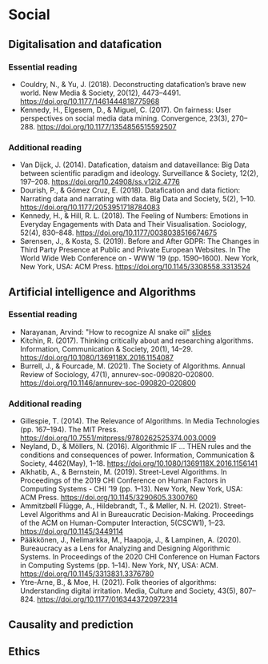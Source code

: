 # Social

## Digitalisation and datafication

### Essential reading

* Couldry, N., & Yu, J. (2018). Deconstructing datafication’s brave new world. New Media & Society, 20(12), 4473–4491. https://doi.org/10.1177/1461444818775968
* Kennedy, H., Elgesem, D., & Miguel, C. (2017). On fairness: User perspectives on social media data mining. Convergence, 23(3), 270–288. https://doi.org/10.1177/1354856515592507

### Additional reading

* Van Dijck, J. (2014). Datafication, dataism and dataveillance: Big Data between scientific paradigm and ideology. Surveillance & Society, 12(2), 197–208. https://doi.org/10.24908/ss.v12i2.4776
* Dourish, P., & Gómez Cruz, E. (2018). Datafication and data fiction: Narrating data and narrating with data. Big Data and Society, 5(2), 1–10. https://doi.org/10.1177/2053951718784083
* Kennedy, H., & Hill, R. L. (2018). The Feeling of Numbers: Emotions in Everyday Engagements with Data and Their Visualisation. Sociology, 52(4), 830–848. https://doi.org/10.1177/0038038516674675
* Sørensen, J., & Kosta, S. (2019). Before and After GDPR: The Changes in Third Party Presence at Public and Private European Websites. In The World Wide Web Conference on - WWW ’19 (pp. 1590–1600). New York, New York, USA: ACM Press. https://doi.org/10.1145/3308558.3313524

## Artificial intelligence and Algorithms

### Essential reading

* Narayanan, Arvind: "How to recognize AI snake oil" [slides](https://www.cs.princeton.edu/~arvindn/talks/MIT-STS-AI-snakeoil.pdf)
* Kitchin, R. (2017). Thinking critically about and researching algorithms. Information, Communication & Society, 20(1), 14–29. https://doi.org/10.1080/1369118X.2016.1154087
* Burrell, J., & Fourcade, M. (2021). The Society of Algorithms. Annual Review of Sociology, 47(1), annurev-soc-090820-020800. https://doi.org/10.1146/annurev-soc-090820-020800

### Additional reading

* Gillespie, T. (2014). The Relevance of Algorithms. In Media Technologies (pp. 167–194). The MIT Press. https://doi.org/10.7551/mitpress/9780262525374.003.0009
* Neyland, D., & Möllers, N. (2016). Algorithmic IF … THEN rules and the conditions and consequences of power. Information, Communication & Society, 4462(May), 1–18. https://doi.org/10.1080/1369118X.2016.1156141
* Alkhatib, A., & Bernstein, M. (2019). Street-Level Algorithms. In Proceedings of the 2019 CHI Conference on Human Factors in Computing Systems - CHI ’19 (pp. 1–13). New York, New York, USA: ACM Press. https://doi.org/10.1145/3290605.3300760
* Ammitzbøll Flügge, A., Hildebrandt, T., & Møller, N. H. (2021). Street-Level Algorithms and AI in Bureaucratic Decision-Making. Proceedings of the ACM on Human-Computer Interaction, 5(CSCW1), 1–23. https://doi.org/10.1145/3449114
* Pääkkönen, J., Nelimarkka, M., Haapoja, J., & Lampinen, A. (2020). Bureaucracy as a Lens for Analyzing and Designing Algorithmic Systems. In Proceedings of the 2020 CHI Conference on Human Factors in Computing Systems (pp. 1–14). New York, NY, USA: ACM. https://doi.org/10.1145/3313831.3376780
* Ytre-Arne, B., & Moe, H. (2021). Folk theories of algorithms: Understanding digital irritation. Media, Culture and Society, 43(5), 807–824. https://doi.org/10.1177/0163443720972314


## Causality and prediction

## Ethics
